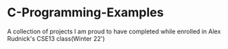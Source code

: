 # C-Programming-Examples
A collection of projects I am proud to have completed while enrolled in Alex Rudnick's CSE13 class(Winter 22')
